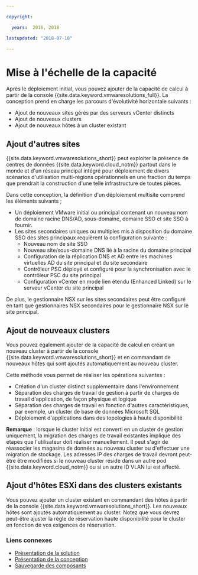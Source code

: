 ```yaml
---

copyright:

  years:  2016, 2018

lastupdated: "2018-07-10"

---
```


# Mise à l'échelle de la capacité

Après le déploiement initial, vous pouvez ajouter de la capacité de calcul à partir de la console {{site.data.keyword.vmwaresolutions_full}}. La conception prend en charge les parcours d'évolutivité horizontale suivants :
* Ajout de nouveaux sites gérés par des serveurs vCenter distincts
* Ajout de nouveaux clusters
* Ajout de nouveaux hôtes à un cluster existant

## Ajout d'autres sites

{{site.data.keyword.vmwaresolutions_short}} peut exploiter la présence de centres de données {{site.data.keyword.cloud_notm}} partout dans le monde et d'un réseau principal intégré pour déploiement de divers scénarios d'utilisation multi-régions opérationnels en une fraction du temps que prendrait la construction d'une telle infrastructure de toutes pièces.

Dans cette conception, la définition d'un déploiement multisite comprend les éléments suivants ;
* Un déploiement VMware initial ou principal contenant un nouveau nom de domaine racine DNS/AD, sous-domaine, domaine SSO et site SSO à fournir.
* Les sites secondaires uniques ou multiples mis à disposition du domaine SSO des sites principaux requièrent la configuration suivante :
   * Nouveau nom de site SSO
   * Nouveau site/sous-domaine DNS lié à la racine du domaine principal
   * Configuration de la réplication DNS et AD entre les machines virtuelles AD du site principal et du site secondaire
   * Contrôleur PSC déployé et configuré pour la synchronisation avec le contrôleur PSC du site principal
   * Configuration vCenter en mode lien étendu (Enhanced Linked) sur le serveur vCenter du site principal

De plus, le gestionnaire NSX sur les sites secondaires peut être configuré en tant que gestionnaires NSX secondaires pour le gestionnaire NSX sur le site principal.

## Ajout de nouveaux clusters

Vous pouvez également ajouter de la capacité de calcul en créant un nouveau cluster à partir de la console {{site.data.keyword.vmwaresolutions_short}} et en commandant de nouveaux hôtes qui sont ajoutés automatiquement au nouveau cluster.

Cette méthode vous permet de réaliser les opérations suivantes :
* Création d'un cluster distinct supplémentaire dans l'environnement
* Séparation des charges de travail de gestion à partir de charges de travail d'application, de façon physique et logique
* Séparation des charges de travail en fonction d'autres caractéristiques, par exemple, un cluster de base de données Microsoft SQL
* Déploiement d'applications dans des topologies à haute disponibilité

**Remarque** : lorsque le cluster initial est converti en un cluster de gestion uniquement, la migration des charges de travail existantes implique des étapes que l'utilisateur doit réaliser manuellement. Il peut s'agir de réassocier les magasins de données au nouveau cluster ou d'effectuer une migration de stockage. Les adresses IP des charges de travail devront peut-être être modifiées si le nouveau cluster réside dans un autre pod {{site.data.keyword.cloud_notm}} ou si un autre ID VLAN lui est affecté.

## Ajout d'hôtes ESXi dans des clusters existants

Vous pouvez ajouter un cluster existant en commandant des hôtes à partir de la console {{site.data.keyword.vmwaresolutions_short}}.  Les nouveaux hôtes sont ajoutés automatiquement au cluster. Notez que vous devrez peut-être ajuster la règle de réservation haute disponibilité pour le cluster en fonction de vos exigences de réservation.

### Liens connexes

* [Présentation de la solution](solution_overview.html)
* [Présentation de la conception](design_overview.html)
* [Sauvegarde des composants](solution_backingup.html)
